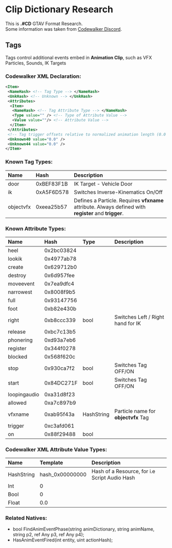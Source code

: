 # Clip Dictionary Research
This is **.#CD** GTAV Format Research.<br>
Some information was taken from [Codewalker Discord](https://discord.com/invite/BxfKHkk).

## Tags
Tags control additional events embed in **Animation Clip**, such as VFX Particles, Sounds, IK Targets

### Codewalker XML Declaration:
```xml
<Item>
 <NameHash> <!-- Tag Type --> </NameHash>
 <UnkHash> <!-- Unknown --> </UnkHash>
 <Attributes>
  <Item>
   <NameHash> <!-- Tag Attribute Type --> </NameHash>
   <Type value="" /> <!-- Type of Attribute Value -->
   <Value value=""/> <!-- Attribute Value -->
  </Item>
 </Attributes>
 <!-- Tag trigger offsets relative to normalized animation length (0.0 - 1.0) -->
 <Unknown40 value="0.0" />
 <Unknown44 value="0.0" />
</Item>
```

### Known Tag Types:
Name | Hash | Description
:--- | :--- | :---
door | 0xBEF83F1B | IK Target - Vehicle Door
ik | 0xA5F6D578 | Switches Inverse-Kinematics On/Off
objectvfx | 0xeea25b57 | Defines a Particle. Requires **vfxname** attribute. Always defined with **register** and **trigger**.

### Known Attribute Types:
Name | Hash | Type | Description
:--- | :--- | :--- | :---
heel | 0x2bc03824
lookik | 0x4977ab78
create | 0x629712b0
destroy | 0x6d957fee
moveevent | 0x7ea9dfc4
narrowest | 0x8008f9b5
full | 0x93147756
foot | 0xb82e430b
right | 0xb8ccc339 | bool | Switches Left / Right hand for IK
release | 0xbc7c13b5
phonering | 0xd93a7eb6
register | 0x344f0278
blocked | 0x568f620c
stop | 0x930ca7f2 | bool | Switches Tag OFF/ON
start | 0x84DC271F | bool | Switches Tag OFF/ON
loopingaudio | 0xa31d8f23
allowed | 0xa7c897b9
vfxname | 0xab95f43a | HashString | Particle name for **objectvfx** Tag
trigger | 0xc3afd061
on | 0x88f29488 | bool 

### Codewalker XML Attribute Value Types:
Name | Template | Description 
:--- | :--- | :---
HashString | hash_0x00000000 | Hash of a Resource, for i.e Script Audio Hash
Int | 0
Bool | 0
Float | 0.0

### Related Natives:
* bool FindAnimEventPhase(string animDictionary, string animName, string p2, ref Any p3, ref Any p4);
* HasAnimEventFired(int entity, uint actionHash);
